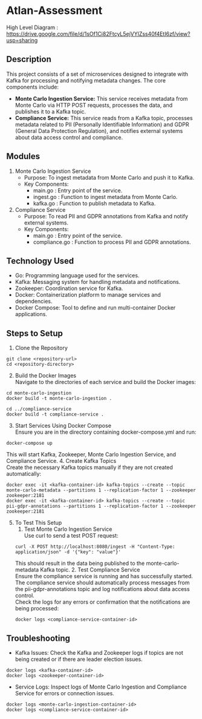 # Atlan-Assessment

High Level Diagram : https://drive.google.com/file/d/1sOf1Ci82FtcyL5ejVYlZss40f4EtI6zf/view?usp=sharing
## Description
This project consists of a set of microservices designed to integrate with Kafka for processing and notifying metadata changes. The core components include:
- **Monte Carlo Ingestion Service:** This service receives metadata from Monte Carlo via HTTP POST requests, processes the data, and publishes it to a Kafka topic.
- **Compliance Service:** This service reads from a Kafka topic, processes metadata related to PII (Personally Identifiable Information) and GDPR (General Data Protection Regulation), and notifies external systems about data access control and compliance.

## Modules
1. Monte Carlo Ingestion Service
    - Purpose: To ingest metadata from Monte Carlo and push it to Kafka.
    - Key Components:
        - main.go :  Entry point of the service.
        - ingest.go :  Function to ingest metadata from Monte Carlo.
        - kafka.go :  Function to publish metadata to Kafka.
2. Compliance Service
    - Purpose: To read PII and GDPR annotations from Kafka and notify external systems.
    - Key Components:
        - main.go :  Entry point of the service.
        - compliance.go :  Function to process PII and GDPR annotations.

## Technology Used
- Go: Programming language used for the services.
- Kafka: Messaging system for handling metadata and notifications.
- Zookeeper: Coordination service for Kafka.
- Docker: Containerization platform to manage services and dependencies.
- Docker Compose: Tool to define and run multi-container Docker applications.

## Steps to Setup
1. Clone the Repository
```
git clone <repository-url>
cd <repository-directory>
```
2. Build the Docker Images  
Navigate to the directories of each service and build the Docker images:
```
cd monte-carlo-ingestion
docker build -t monte-carlo-ingestion .

cd ../compliance-service
docker build -t compliance-service .
```
3. Start Services Using Docker Compose  
Ensure you are in the directory containing docker-compose.yml and run:
```
docker-compose up
```
This will start Kafka, Zookeeper, Monte Carlo Ingestion Service, and Compliance Service.
4. Create Kafka Topics  
Create the necessary Kafka topics manually if they are not created automatically:
```
docker exec -it <kafka-container-id> kafka-topics --create --topic monte-carlo-metadata --partitions 1 --replication-factor 1 --zookeeper zookeeper:2181
docker exec -it <kafka-container-id> kafka-topics --create --topic pii-gdpr-annotations --partitions 1 --replication-factor 1 --zookeeper zookeeper:2181
```
5. To Test This Setup
    1. Test Monte Carlo Ingestion Service  
    Use curl to send a test POST request:
    ```
    curl -X POST http://localhost:8080/ingest -H "Content-Type: application/json" -d '{"key": "value"}'
    ```
    This should result in the data being published to the monte-carlo-metadata Kafka topic.
    2. Test Compliance Service  
    Ensure the compliance service is running and has successfully started. The compliance service should automatically process messages from the pii-gdpr-annotations topic and log notifications about data access control.  
    Check the logs for any errors or confirmation that the notifications are being processed:
    ```
    docker logs <compliance-service-container-id>
    ```

## Troubleshooting
- Kafka Issues: Check the Kafka and Zookeeper logs if topics are not being created or if there are leader election issues.
```
docker logs <kafka-container-id>
docker logs <zookeeper-container-id>
```
- Service Logs: Inspect logs of Monte Carlo Ingestion and Compliance Service for errors or connection issues.
```
docker logs <monte-carlo-ingestion-container-id>
docker logs <compliance-service-container-id>
```